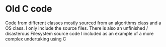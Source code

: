 # Old C code

Code from different classes mostly sourced from an algorithms class and a OS class. I only include the source files. There is also an unfinished / disasterous Filesystem source code I included as an example of a more complex undertaking using C